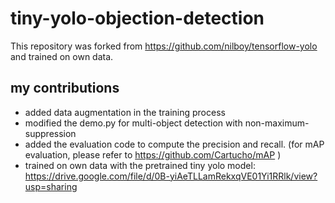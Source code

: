 # tiny-yolo-objection-detection
This repository was forked from https://github.com/nilboy/tensorflow-yolo and trained on own data.

## my contributions
 - added data augmentation in the training process
 - modified the demo.py for multi-object detection with non-maximum-suppression
 - added the evaluation code to compute the precision and recall. (for mAP evaluation, please refer to https://github.com/Cartucho/mAP )
 - trained on own data with the pretrained tiny yolo model:  https://drive.google.com/file/d/0B-yiAeTLLamRekxqVE01Yi1RRlk/view?usp=sharing
 
 
